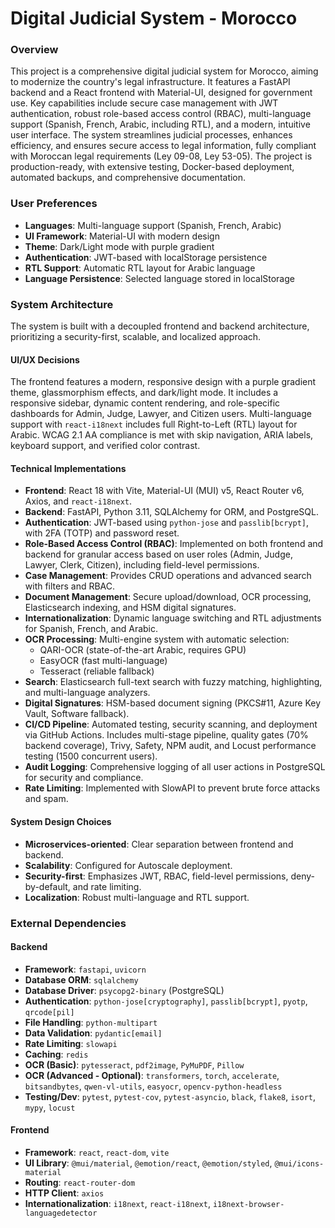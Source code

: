 # Digital Judicial System - Morocco

### Overview
This project is a comprehensive digital judicial system for Morocco, aiming to modernize the country's legal infrastructure. It features a FastAPI backend and a React frontend with Material-UI, designed for government use. Key capabilities include secure case management with JWT authentication, robust role-based access control (RBAC), multi-language support (Spanish, French, Arabic, including RTL), and a modern, intuitive user interface. The system streamlines judicial processes, enhances efficiency, and ensures secure access to legal information, fully compliant with Moroccan legal requirements (Ley 09-08, Ley 53-05). The project is production-ready, with extensive testing, Docker-based deployment, automated backups, and comprehensive documentation.

### User Preferences
- **Languages**: Multi-language support (Spanish, French, Arabic)
- **UI Framework**: Material-UI with modern design
- **Theme**: Dark/Light mode with purple gradient
- **Authentication**: JWT-based with localStorage persistence
- **RTL Support**: Automatic RTL layout for Arabic language
- **Language Persistence**: Selected language stored in localStorage

### System Architecture
The system is built with a decoupled frontend and backend architecture, prioritizing a security-first, scalable, and localized approach.

#### UI/UX Decisions
The frontend features a modern, responsive design with a purple gradient theme, glassmorphism effects, and dark/light mode. It includes a responsive sidebar, dynamic content rendering, and role-specific dashboards for Admin, Judge, Lawyer, and Citizen users. Multi-language support with `react-i18next` includes full Right-to-Left (RTL) layout for Arabic. WCAG 2.1 AA compliance is met with skip navigation, ARIA labels, keyboard support, and verified color contrast.

#### Technical Implementations
- **Frontend**: React 18 with Vite, Material-UI (MUI) v5, React Router v6, Axios, and `react-i18next`.
- **Backend**: FastAPI, Python 3.11, SQLAlchemy for ORM, and PostgreSQL.
- **Authentication**: JWT-based using `python-jose` and `passlib[bcrypt]`, with 2FA (TOTP) and password reset.
- **Role-Based Access Control (RBAC)**: Implemented on both frontend and backend for granular access based on user roles (Admin, Judge, Lawyer, Clerk, Citizen), including field-level permissions.
- **Case Management**: Provides CRUD operations and advanced search with filters and RBAC.
- **Document Management**: Secure upload/download, OCR processing, Elasticsearch indexing, and HSM digital signatures.
- **Internationalization**: Dynamic language switching and RTL adjustments for Spanish, French, and Arabic.
- **OCR Processing**: Multi-engine system with automatic selection:
  - QARI-OCR (state-of-the-art Arabic, requires GPU)
  - EasyOCR (fast multi-language)
  - Tesseract (reliable fallback)
- **Search**: Elasticsearch full-text search with fuzzy matching, highlighting, and multi-language analyzers.
- **Digital Signatures**: HSM-based document signing (PKCS#11, Azure Key Vault, Software fallback).
- **CI/CD Pipeline**: Automated testing, security scanning, and deployment via GitHub Actions. Includes multi-stage pipeline, quality gates (70% backend coverage), Trivy, Safety, NPM audit, and Locust performance testing (1500 concurrent users).
- **Audit Logging**: Comprehensive logging of all user actions in PostgreSQL for security and compliance.
- **Rate Limiting**: Implemented with SlowAPI to prevent brute force attacks and spam.

#### System Design Choices
- **Microservices-oriented**: Clear separation between frontend and backend.
- **Scalability**: Configured for Autoscale deployment.
- **Security-first**: Emphasizes JWT, RBAC, field-level permissions, deny-by-default, and rate limiting.
- **Localization**: Robust multi-language and RTL support.

### External Dependencies

#### Backend
- **Framework**: `fastapi`, `uvicorn`
- **Database ORM**: `sqlalchemy`
- **Database Driver**: `psycopg2-binary` (PostgreSQL)
- **Authentication**: `python-jose[cryptography]`, `passlib[bcrypt]`, `pyotp`, `qrcode[pil]`
- **File Handling**: `python-multipart`
- **Data Validation**: `pydantic[email]`
- **Rate Limiting**: `slowapi`
- **Caching**: `redis`
- **OCR (Basic)**: `pytesseract`, `pdf2image`, `PyMuPDF`, `Pillow`
- **OCR (Advanced - Optional)**: `transformers`, `torch`, `accelerate`, `bitsandbytes`, `qwen-vl-utils`, `easyocr`, `opencv-python-headless`
- **Testing/Dev**: `pytest`, `pytest-cov`, `pytest-asyncio`, `black`, `flake8`, `isort`, `mypy`, `locust`

#### Frontend
- **Framework**: `react`, `react-dom`, `vite`
- **UI Library**: `@mui/material`, `@emotion/react`, `@emotion/styled`, `@mui/icons-material`
- **Routing**: `react-router-dom`
- **HTTP Client**: `axios`
- **Internationalization**: `i18next`, `react-i18next`, `i18next-browser-languagedetector`